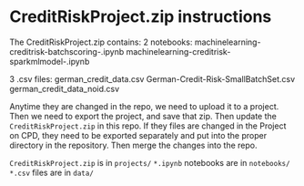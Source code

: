 # CreditRiskProject.zip instructions

The CreditRiskProject.zip contains:
2 notebooks:
machinelearning-creditrisk-batchscoring-<ID>.ipynb
machinelearning-creditrisk-sparkmlmodel-<ID>.ipynb

3 .csv files:
german_credit_data.csv
German-Credit-Risk-SmallBatchSet.csv
german_credit_data_noid.csv

Anytime they are changed in the repo, we need to upload it to a project. Then we need to export the project, and save that zip. Then update the `CreditRiskProject.zip` in this repo.
If they files are changed in the Project on CPD, they need to be exported separately and put into the proper directory in the repository. Then merge the changes into the repo.

`CreditRiskProject.zip` is in `projects/`
`*.ipynb` notebooks are in `notebooks/`
`*.csv` files are in `data/`
